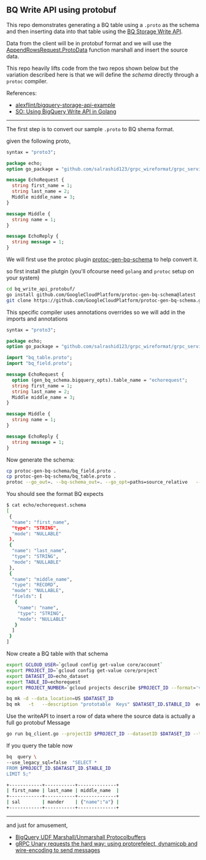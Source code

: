 ## BQ Write API using protobuf

This repo demonstrates generating a BQ table using a `.proto` as the schema and then inserting data into that table using the [BQ Storage Write API](https://cloud.google.com/bigquery/docs/write-api).

Data from the client will be in protobuf format and we will use the [AppendRowsRequest.ProtoData](https://cloud.google.com/bigquery/docs/reference/storage/rpc/google.cloud.bigquery.storage.v1#google.cloud.bigquery.storage.v1.AppendRowsRequest.ProtoData) function marshall and insert the source data.   

This repo heavily lifts code from the two repos shown below but the variation described here is that we will define the _schema_ directly through a `protoc` compiler.

References:

- [alexflint/bigquery-storage-api-example](https://github.com/alexflint/bigquery-storage-api-example)
- [SO: Using BigQuery Write API in Golang](https://stackoverflow.com/questions/70279279/using-bigquery-write-api-in-golang)

---

The first step is to convert our sample `.proto` to BQ shema format.

given the following proto, 

```proto
syntax = "proto3";

package echo;
option go_package = "github.com/salrashid123/grpc_wireformat/grpc_services/src/echo";

message EchoRequest {
  string first_name = 1;
  string last_name = 2;
  Middle middle_name = 3;
}

message Middle {
  string name = 1;
}

message EchoReply {
  string message = 1;
}
```

We will first use the protoc plugin [protoc-gen-bq-schema](https://github.com/GoogleCloudPlatform/protoc-gen-bq-schema) to help convert it.

so first install the plutgin (you'll ofcourse need `golang` and `protoc` setup on your system)

```bash
cd bq_write_api_protobuf/
go install github.com/GoogleCloudPlatform/protoc-gen-bq-schema@latest
git clone https://github.com/GoogleCloudPlatform/protoc-gen-bq-schema.git
```


This specific compiler uses annotations overrides so we will add in the imports and annotations

```proto
syntax = "proto3";

package echo;
option go_package = "github.com/salrashid123/grpc_wireformat/grpc_services/src/echo";

import "bq_table.proto";
import "bq_field.proto";

message EchoRequest {
  option (gen_bq_schema.bigquery_opts).table_name = "echorequest";
  string first_name = 1;
  string last_name = 2;
  Middle middle_name = 3;
}

message Middle {
  string name = 1;
}

message EchoReply {
  string message = 1;
}
```

Now generate the schema:

```bash
cp protoc-gen-bq-schema/bq_field.proto .
cp protoc-gen-bq-schema/bq_table.proto .
protoc --go_out=. --bq-schema_out=. --go_opt=paths=source_relative   --descriptor_set_out=echo/echo.pb     echo/echo.proto
```

You should see the format BQ expects


```bash
$ cat echo/echorequest.schema 
[
 {
  "name": "first_name",
  "type": "STRING",
  "mode": "NULLABLE"
 },
 {
  "name": "last_name",
  "type": "STRING",
  "mode": "NULLABLE"
 },
 {
  "name": "middle_name",
  "type": "RECORD",
  "mode": "NULLABLE",
  "fields": [
   {
    "name": "name",
    "type": "STRING",
    "mode": "NULLABLE"
   }
  ]
 }
]
```


Now create a BQ table with that schema

```bash
export GCLOUD_USER=`gcloud config get-value core/account`
export PROJECT_ID=`gcloud config get-value core/project`
export DATASET_ID=echo_dataset
export TABLE_ID=echorequest
export PROJECT_NUMBER=`gcloud projects describe $PROJECT_ID --format='value(projectNumber)'`

bq mk -d --data_location=US $DATASET_ID
bq mk   -t   --description "prototable  Keys" $DATASET_ID.$TABLE_ID  echo/echorequest.schema
```

Use the writeAPI to insert a row of data where the source data is actually a full go protobuf Message

```bash
go run bq_client.go --projectID $PROJECT_ID --datasetID $DATASET_ID --tableID $TABLE_ID
```


If you query the table now

```bash
bq  query \
--use_legacy_sql=false  "SELECT * 
FROM $PROJECT_ID.$DATASET_ID.$TABLE_ID
LIMIT 5;"

+------------+-----------+--------------+
| first_name | last_name | middle_name  |
+------------+-----------+--------------+
| sal        | mander    | {"name":"a"} |
+------------+-----------+--------------+
```


---

and just for amusement, 

* [BigQuery UDF Marshall/Unmarshall Protocolbuffers](https://github.com/salrashid123/bq-udf-protobuf)
* [gRPC Unary requests the hard way: using protorefelect, dynamicpb and wire-encoding to send messages](https://blog.salrashid.dev/articles/2022/grpc_wireformat/)